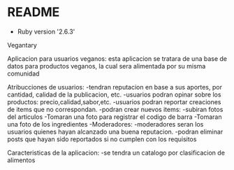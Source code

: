 # README
* Ruby version '2.6.3'

Vegantary

Aplicacion para usuarios veganos: esta aplicacion se tratara de una base de datos para productos veganos, la cual sera alimentada por su misma comunidad

Atribucciones de usuarios:
	-tendran reputacion en base a sus aportes, por cantidad, calidad de la publicacion, etc.
	-usuarios podran opinar sobre los productos: precio,calidad,sabor,etc.
	-usuarios podran reportar creaciones de items que no correspondan.
	-podran crear nuevos items:
		-subiran fotos del articulos
		-Tomaran una foto para registrar el codigo de barra
		-Tomaran una foto de los ingredientes
-Moderadores:
	-moderadores seran los usuarios quienes hayan alcanzado una buena reputacion.
	-podran eliminar posts que hayan sido reportados si no cumplen con los requisitos
	
Caracteristicas de la aplicacion:
	-se tendra un catalogo por clasificacion de alimentos